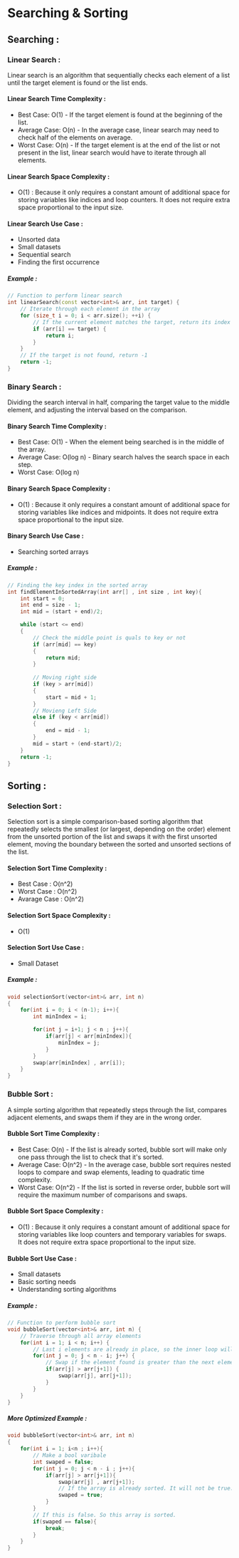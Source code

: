 # Searching & Sorting
## Searching :

### Linear Search :
Linear search is an algorithm that sequentially checks each element of a list until the target element is found or the list ends.

#### Linear Search Time Complexity :
* Best Case: O(1) - If the target element is found at the beginning of the list.
* Average Case: O(n) - In the average case, linear search may need to check half of the elements on average.
* Worst Case: O(n) - If the target element is at the end of the list or not present in the list, linear search would have to iterate through all elements.
#### Linear Search Space Complexity :
* O(1) : Because it only requires a constant amount of additional space for storing variables like indices and loop counters. It does not require extra space proportional to the input size.

#### Linear Search Use Case :
- Unsorted data
- Small datasets
- Sequential search
- Finding the first occurrence

##### Example  :
```c++
// Function to perform linear search
int linearSearch(const vector<int>& arr, int target) {
    // Iterate through each element in the array
    for (size_t i = 0; i < arr.size(); ++i) {
        // If the current element matches the target, return its index
        if (arr[i] == target) {
            return i;
        }
    }
    // If the target is not found, return -1
    return -1;
}
```

### Binary Search :
Dividing the search interval in half, comparing the target value to the middle element, and adjusting the interval based on the comparison.

#### Binary Search Time Complexity :
* Best Case: O(1) - When the element being searched is in the middle of the array.
* Average Case: O(log n) - Binary search halves the search space in each step.
* Worst Case: O(log n)

#### Binary Search Space Complexity :
* O(1) : Because it only requires a constant amount of additional space for storing variables like indices and midpoints. It does not require extra space proportional to the input size.

#### Binary Search Use Case :
* Searching sorted arrays
##### Example :
```c++
// Finding the key index in the sorted array
int findElementInSortedArray(int arr[] , int size , int key){
    int start = 0;
    int end = size - 1;
    int mid = (start + end)/2;

    while (start <= end)
    {
        // Check the middle point is quals to key or not
        if (arr[mid] == key)
        {
            return mid;
        }
        
        // Moving right side
        if (key > arr[mid])
        {
            start = mid + 1;
        }
        // Movieng Left Side
        else if (key < arr[mid])
        {
            end = mid - 1;
        }
        mid = start + (end-start)/2;
    }
    return -1;
}
```

## Sorting :
### Selection Sort :
Selection sort is a simple comparison-based sorting algorithm that repeatedly selects the smallest (or largest, depending on the order) element from the unsorted portion of the list and swaps it with the first unsorted element, moving the boundary between the sorted and unsorted sections of the list.

#### Selection Sort Time Complexity :
* Best Case : O(n^2)
* Worst Case : O(n^2)
* Avarage Case : O(n^2)

#### Selection Sort Space Complexity :
* O(1)

#### Selection Sort Use Case :
* Small Dataset
##### Example :
```c++
void selectionSort(vector<int>& arr, int n)
{   
    for(int i = 0; i < (n-1); i++){
        int minIndex = i;

        for(int j = i+1; j < n ; j++){
            if(arr[j] < arr[minIndex]){
                minIndex = j;
            }
        }
        swap(arr[minIndex] , arr[i]);
    }
}
```

### Bubble Sort :
A simple sorting algorithm that repeatedly steps through the list, compares adjacent elements, and swaps them if they are in the wrong order.
#### Bubble Sort Time Complexity :
* Best Case: O(n) - If the list is already sorted, bubble sort will make only one pass through the list to check that it's sorted.
* Average Case: O(n^2) - In the average case, bubble sort requires nested loops to compare and swap elements, leading to quadratic time complexity.
* Worst Case: O(n^2) - If the list is sorted in reverse order, bubble sort will require the maximum number of comparisons and swaps.

#### Bubble Sort Space Complexity :
*  O(1) : Because it only requires a constant amount of additional space for storing variables like loop counters and temporary variables for swaps. It does not require extra space proportional to the input size.

#### Bubble Sort Use Case :
- Small datasets
- Basic sorting needs
- Understanding sorting algorithms

##### Example :
```c++
// Function to perform bubble sort
void bubbleSort(vector<int>& arr, int n) {
    // Traverse through all array elements
    for(int i = 1; i < n; i++) {
        // Last i elements are already in place, so the inner loop will run from 0 to n-i-1
        for(int j = 0; j < n - i; j++) {
            // Swap if the element found is greater than the next element
            if(arr[j] > arr[j+1]) {
                swap(arr[j], arr[j+1]);
            }
        }
    }
}
```
##### More Optimized Example :
```c++
void bubbleSort(vector<int>& arr, int n)
{   
    for(int i = 1; i<n ; i++){
        // Make a bool varibale 
        int swaped = false;
        for(int j = 0; j < n - i ; j++){
            if(arr[j] > arr[j+1]){
                swap(arr[j] , arr[j+1]);
                // If the array is already sorted. It will not be true.
                swaped = true;
            }
        }
        // If this is false. So this array is sorted.
        if(swaped == false){
            break;
        }
    }
}
```
